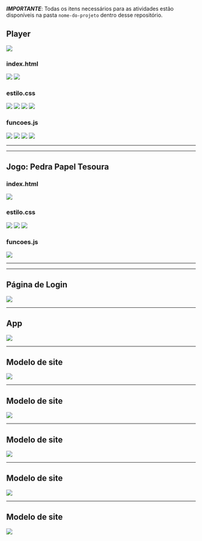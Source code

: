 ***IMPORTANTE***: Todas os itens necessários para as atividades estão disponíveis na pasta ``nome-do-projeto`` dentro desse repositório. 

## Player

![](images/001.png)


### index.html
![](images/001-html-a.png)
![](images/001-html-b.png)

### estilo.css
![](images/001-css-a.png)
![](images/001-css-b.png)
![](images/001-css-c.png)
![](images/001-css-d.png)

### funcoes.js
![](images/001-js-a.png)
![](images/001-js-b.png)
![](images/001-js-c.png)
![](images/001-js-d.png) 

_____

_____

## Jogo: Pedra Papel Tesoura

### index.html
![](images/002-html.png)

### estilo.css
![](images/002-css-a.png)
![](images/002-css-b.png)
![](images/002-css-c.png)

### funcoes.js
![](images/002-js.png)

_____

_____

## Página de Login

![](images/003.png)

_____

## App

![](images/004.png)

_____



## Modelo de site

![](images/005.png)

____

## Modelo de site

![](images/006.png)

____


## Modelo de site

![](images/007.png)

____


## Modelo de site

![](images/008.png)

____


## Modelo de site

![](images/009.png)

